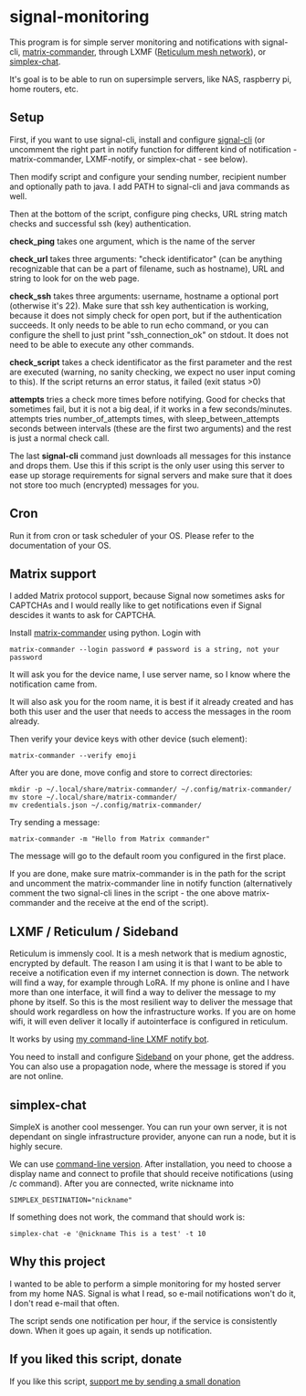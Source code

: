 # signal-monitoring

This program is for simple server monitoring and notifications with signal-cli, [matrix-commander](https://github.com/8go/matrix-commander), through LXMF ([Reticulum mesh network](https://reticulum.network/)), or [simplex-chat](https://github.com/simplex-chat/simplex-chat/blob/stable/docs/CLI.md).

It's goal is to be able to run on supersimple servers, like NAS, raspberry pi,
home routers, etc.

## Setup

First, if you want to use signal-cli, install and configure [signal-cli](https://github.com/AsamK/signal-cli) (or uncomment the right part in notify function for different kind of notification -
matrix-commander, LXMF-notify, or simplex-chat - see below).

Then modify script and configure your sending number, recipient number and
optionally path to java. I add PATH to signal-cli and java commands as well.

Then at the bottom of the script, configure ping checks, URL string match
checks and successful ssh (key) authentication.

**check_ping** takes one argument, which is the name of the server

**check_url** takes three arguments: "check identificator" (can be anything recognizable
that can be a part of filename, such as hostname), URL and string to look for on the web page.

**check_ssh** takes three arguments: username, hostname a optional port (otherwise it's 22).
Make sure that ssh key authentication is working, because it does not simply check for open
port, but if the authentication succeeds. It only needs to be able to run echo command, or
you can configure the shell to just print "ssh_connection_ok" on stdout. It does not need
to be able to execute any other commands.

**check_script** takes a check identificator as the first parameter and the rest are
executed (warning, no sanity checking, we expect no user input coming to this). If the script
returns an error status, it failed (exit status >0)

**attempts** tries a check more times before notifying. Good for checks that sometimes fail,
but it is not a big deal, if it works in a few seconds/minutes. attempts tries number_of_attempts
times, with sleep_between_attempts seconds between intervals (these are the first two arguments)
and the rest is just a normal check call.

The last **signal-cli** command just downloads all messages for this instance and
drops them. Use this if this script is the only user using this server to
ease up storage requirements for signal servers and make sure that it does not
store too much (encrypted) messages for you.

## Cron

Run it from cron or task scheduler of your OS. Please refer to the documentation
of your OS.

## Matrix support

I added Matrix protocol support, because Signal now sometimes asks for
CAPTCHAs and I would really like to get notifications even if Signal descides
it wants to ask for CAPTCHA.

Install [matrix-commander](https://github.com/8go/matrix-commander) using python. Login
with 

```
matrix-commander --login password # password is a string, not your password
```

It will ask you for the device name, I use server name, so I know where the notification
came from.

It will also ask you for the room name, it is best if it already created and has both
this user and the user that needs to access the messages in the room already.

Then verify your device keys with other device (such element):

```
matrix-commander --verify emoji
```

After you are done, move config and store to correct directories:

```
mkdir -p ~/.local/share/matrix-commander/ ~/.config/matrix-commander/
mv store ~/.local/share/matrix-commander/
mv credentials.json ~/.config/matrix-commander/
```

Try sending a message:

```
matrix-commander -m "Hello from Matrix commander"
```

The message will go to the default room you configured in the first place.

If you are done, make sure matrix-commander is in the path for the script and uncomment
the matrix-commander line in notify function (alternatively comment the two signal-cli
lines in the script - the one above matrix-commander and the receive at the end of the
script).

## LXMF / Reticulum / Sideband

Reticulum is immensly cool. It is a mesh network that is medium agnostic, encrypted
by default. The reason I am using it is that I want to be able to receive a notification
even if my internet connection is down. The network will find a way, for example through
LoRA. If my phone is online and I have more than one interface, it will find a way to deliver
the message to my phone by itself. So this is the most resilient way to deliver the
message that should work regardless on how the infrastructure works. If you are on home
wifi, it will even deliver it locally if autointerface is configured in reticulum.

It works by using [my command-line LXMF notify bot](https://github.com/jooray/lxmf-message).

You need to install and configure [Sideband](https://github.com/markqvist/Sideband) on your phone,
get the address. You can also use a propagation node, where the message is stored if you are not
online.

## simplex-chat

SimpleX is another cool messenger. You can run your own server, it is not
dependant on single infrastructure provider, anyone can run a node, but it is
highly secure.

We can use [command-line version](https://github.com/simplex-chat/simplex-chat/blob/stable/docs/CLI.md).
After installation, you need to choose a display name and connect to profile
that should receive notifications (using /c command). After you are connected,
write nickname into 

```
SIMPLEX_DESTINATION="nickname"
```

If something does not work, the command that should work is:

```
simplex-chat -e '@nickname This is a test' -t 10
```

## Why this project

I wanted to be able to perform a simple monitoring for my hosted server from
my home NAS. Signal is what I read, so e-mail notifications won't do it,
I don't read e-mail that often.

The script sends one notification per hour, if the service is consistently down.
When it goes up again, it sends up notification.

## If you liked this script, donate

If you like this script, [support me by sending a small donation](https://juraj.bednar.io/en/support-me/)
